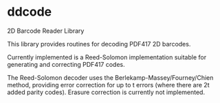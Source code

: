 ddcode
======

2D Barcode Reader Library

This library provides routines for decoding PDF417 2D barcodes.

Currently implemented is a Reed-Solomon implementation suitable for generating and correcting PDF417 codes.

The Reed-Solomon decoder uses the Berlekamp-Massey/Fourney/Chien method, providing error correction for up to t errors (where there are 2t added parity codes). Erasure correction is currently not implemented.